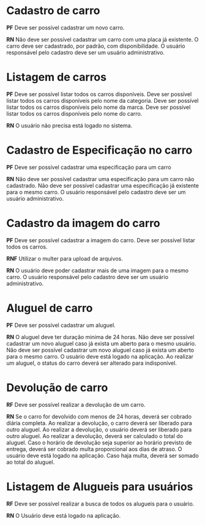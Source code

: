 # Cadastro de carro

**PF**
Deve ser possível cadastrar um novo carro.

**RN**
Não deve ser possível cadastrar um carro com uma placa já existente.
O carro deve ser cadastrado, por padrão, com disponibilidade.
O usuário responsável pelo cadastro deve ser um usuário administrativo. 

# Listagem de carros

**PF**
Deve ser possível listar todos os carros disponíveis. 
Deve ser possível listar todos os carros disponíveis pelo nome da categoria.
Deve ser possível listar todos os carros disponíveis pelo nome da marca.
Deve ser possível listar todos os carros disponíveis pelo nome do carro.

**RN**
O usuário não precisa está logado no sistema. 

# Cadastro de Especificação no carro

**PF**
Deve ser possível cadastrar uma especificação para um carro

**RN**
Não deve ser possível cadastrar uma especificação para um carro não cadastrado.
Não deve ser possível cadastrar uma especificação já existente para o mesmo carro.
O usuário responsável pelo cadastro deve ser um usuário administrativo. 

# Cadastro da imagem do carro

**PF**
Deve ser possível cadastrar a imagem do carro.
Deve ser possível listar todos os carros.

**RNF**
Utilizar o multer para upload de arquivos.

**RN**
O usuário deve poder cadastrar mais de uma imagem para o mesmo carro. 
O usuário responsável pelo cadastro deve ser um usuário administrativo. 

# Aluguel de carro

**PF**
Deve ser possível cadastrar um aluguel.

**RN**
O aluguel deve ter duração minima de 24 horas.
Não deve ser possível cadastrar um novo aluguel caso já exista um aberto para o mesmo usuário. 
Não deve ser possível cadastrar um novo aluguel caso já exista um aberto para o mesmo carro. 
O usuário deve está logado na aplicação.
Ao realizar um aluguel, o status do carro deverá ser alterado para indisponível.

# Devolução de carro

**RF** 
Deve ser possível realizar a devolução de um carro.

**RN**
Se o carro for devolvido com menos de 24 horas, deverá ser cobrado diária completa.
Ao realizar a devolução, o carro deverá ser liberado para outro aluguel.
Ao realizar a devolução, o usuário deverá ser liberado para outro aluguel.
Ao realizar a devolução, deverá ser calculado o total do aluguel.
Caso o horário de devolução seja superior ao horário previsto de entrega, deverá ser cobrado
multa proporcional aos dias de atraso.
O usuário deve está logado na aplicação.
Caso haja multa, deverá ser somado ao total do aluguel. 

# Listagem de Alugueis para usuários

**RF**
Deve ser possível realizar a busca de todos os alugueis para o usuário.

**RN**
O Usuário deve está logado na aplicação. 